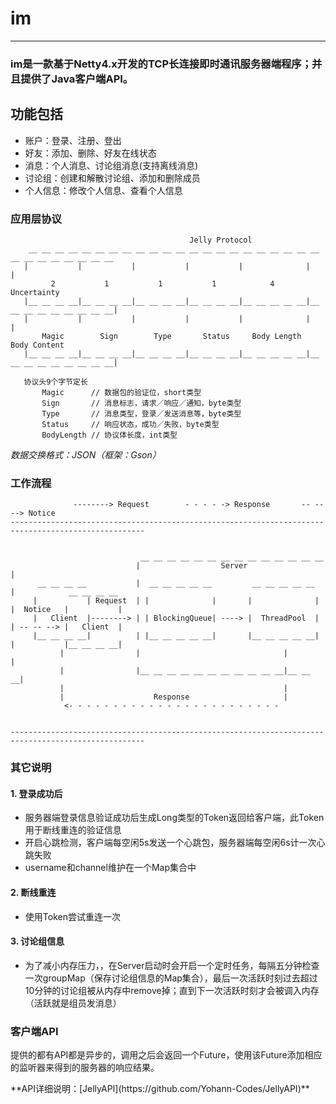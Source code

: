 # im
---
### im是一款基于Netty4.x开发的TCP长连接即时通讯服务器端程序；并且提供了Java客户端API。

## 功能包括
- 账户：登录、注册、登出
- 好友：添加、删除、好友在线状态
- 消息：个人消息、讨论组消息(支持离线消息)
- 讨论组：创建和解散讨论组、添加和删除成员
- 个人信息：修改个人信息、查看个人信息

### 应用层协议
```
                                        Jelly Protocol
    __ __ __ __ __ __ __ __ __ __ __ __ __ __ __ __ __ __ __ __ __ __ __ __ __ __ __ __ __ __
   |           |           |           |           |              |                          |
         2           1           1           1            4               Uncertainty
   |__ __ __ __|__ __ __ __|__ __ __ __|__ __ __ __|__ __ __ __ __|__ __ __ __ __ __ __ __ __|
   |           |           |           |           |              |                          |
       Magic        Sign        Type       Status     Body Length         Body Content
   |__ __ __ __|__ __ __ __|__ __ __ __|__ __ __ __|__ __ __ __ __|__ __ __ __ __ __ __ __ __|
 
   协议头9个字节定长
       Magic      // 数据包的验证位，short类型
       Sign       // 消息标志，请求／响应／通知，byte类型
       Type       // 消息类型，登录／发送消息等，byte类型
       Status     // 响应状态，成功／失败，byte类型
       BodyLength // 协议体长度，int类型
```
*数据交换格式：JSON（框架：Gson）*

### 工作流程
```
              --------> Request        - - - - -> Response       -- -- --> Notice                    
---------------------------------------------------------------------------------------------------- 
                                                                                                     
                                                                                                     
                             __ __ __ __ __ __ __ __ __ __ __ __ __ __                               
                            |                  Server                 |                              
      __ __ __ __           |  __ __ __ __ __         __ __ __ __ __  |            __ __ __ __       
     |           | Request  | |              |       |              | |  Notice   |           |      
     |   Client  |--------> | | BlockingQueue| ----> |  ThreadPool  | | -- -- --> |   Client  |      
     |__ __ __ __|          | |__ __ __ __ __|       |__ __ __ __ __| |           |__ __ __ __|      
           |                |                                |        |                              
           |                |__ __ __ __ __ __ __ __ __ __ __|__ __ __|                              
           |                                                 |                                       
           |                    Response                     |                                       
            <- - - - - - - - - - - - - - - - - - - - - - - -                                         
                                                                                                     
                                                                                                     
---------------------------------------------------------------------------------------------------- 
```

### 其它说明
#### 1. 登录成功后
- 服务器端登录信息验证成功后生成Long类型的Token返回给客户端，此Token用于断线重连的验证信息
- 开启心跳检测，客户端每空闲5s发送一个心跳包，服务器端每空闲6s计一次心跳失败
- username和channel维护在一个Map集合中

#### 2. 断线重连
- 使用Token尝试重连一次

#### 3. 讨论组信息
- 为了减小内存压力，，在Server启动时会开启一个定时任务，每隔五分钟检查一次groupMap（保存讨论组信息的Map集合），最后一次活跃时刻过去超过10分钟的讨论组被从内存中remove掉；直到下一次活跃时刻才会被调入内存（活跃就是组员发消息）

### 客户端API
提供的都有API都是异步的，调用之后会返回一个Future，使用该Future添加相应的监听器来得到的服务器的响应结果。
<p>
**API详细说明：[JellyAPI](https://github.com/Yohann-Codes/JellyAPI)**
